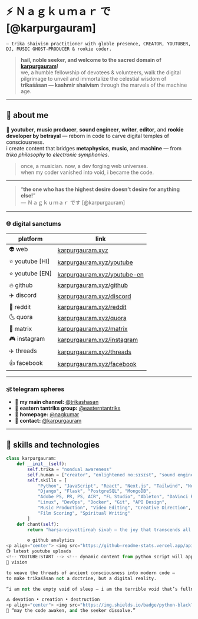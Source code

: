 # ⚡ Ｎａｇｋｕｍａｒ で [@karpurgauram] 

`— trika shaivism practitioner with globle presence, CREATOR, YOUTUBER, DJ, MUSIC GHOST-PRODUCER & rookie coder.`

> **hail, noble seeker, and welcome to the sacred domain of [karpurgauram](https://karpurgauram.xyz/)!**  
> we, a humble fellowship of devotees & volunteers, walk the digital pilgrimage to unveil and immortalize the celestial wisdom of **trikaśāsan — kashmir shaivism** through the marvels of the machine age.  

---

## 🌺 about me  

🎥 **youtuber**, **music producer**, **sound engineer**, **writer**, **editor**, and **rookie developer by betrayal** — reborn in code to carve digital temples of consciousness.  
i create content that bridges **metaphysics**, **music**, and **machine** — from *trika philosophy* to *electronic symphonies*.  

> once, a musician. now, a dev forging web universes.  
> when my coder vanished into void, i became the code.

---

> “**the one who has the highest desire doesn’t desire for anything else!**”  
> — Ｎａｇｋｕｍａｒ です [@karpurgauram]

---

### 🌐 digital sanctums

| platform | link |
|-----------|------|
| 👽 web | [karpurgauram.xyz](https://karpurgauram.xyz) |
| ⭐️ youtube [HI] | [karpurgauram.xyz/youtube](https://karpurgauram.xyz/youtube) |
| ⭐️ youtube [EN] | [karpurgauram.xyz/youtube-en](https://karpurgauram.xyz/youtube-en) |
| 🔥 github | [karpurgauram.xyz/github](https://karpurgauram.xyz/github) |
| ✈️ discord | [karpurgauram.xyz/discord](https://karpurgauram.xyz/discord) |
| 💎 reddit | [karpurgauram.xyz/reddit](https://karpurgauram.xyz/reddit) |
| 🌜 quora | [karpurgauram.xyz/quora](https://karpurgauram.xyz/quora) |
| 🙂 matrix | [karpurgauram.xyz/matrix](https://karpurgauram.xyz/matrix) |
| 🎮 instagram | [karpurgauram.xyz/instagram](https://karpurgauram.xyz/instagram) |
| ✈️ threads | [karpurgauram.xyz/threads](https://karpurgauram.xyz/threads) |
| 👍 facebook | [karpurgauram.xyz/facebook](https://karpurgauram.xyz/facebook) |

---

### 🕉️ telegram spheres

- 🐍 **my main channel:** [@trikashasan](https://t.me/trikashasan)  
- 🧿 **eastern tantriks group:** [@easterntantriks](https://t.me/easterntantriks)  
- 🌸 **homepage:** [@nagkumar](https://t.me/nagkumar)  
- 🔮 **contact:** [@karpurgauram](https://t.me/karpurgauram)  

---

## 🧠 skills and technologies

```python
class karpurgauram:
    def __init__(self):
        self.trika = "nondual awareness"
        self.human = ["creator", "enlightened nɑːsɪsɪst", "sound engineer"]
        self.skills = [
            "Python", "JavaScript", "React", "Next.js", "Tailwind", "Node.js",
            "Django", "Flask", "PostgreSQL", "MongoDB",
            "Adobe PS, PR, PS, ACR", "FL Studio", "Ableton", "DaVinci Resolve",
            "Linux", "DevOps", "Docker", "Git", "API Design",
            "Music Production", "Video Editing", "Creative Direction",
            "Film Scoring", "Spiritual Writing"
        ]
    def chant(self):
        return "harṣa-viṣvottīrṇaḥ śivaḥ — the joy that transcends all worlds"

        ⚙️ github analytics
<p align="center"> <img src="https://github-readme-stats.vercel.app/api?username=karpurgauram&show_icons=true&theme=radical&count_private=true" height="180em" /> <img src="https://github-readme-stats.vercel.app/api/top-langs/?username=karpurgauram&layout=compact&theme=radical" height="180em" /> </p> <p align="center"> <img src="https://github-readme-streak-stats.herokuapp.com?user=karpurgauram&theme=radical&date_format=j%20M%5B%20Y%5D" /> </p>
📺 latest youtube uploads
<!-- YOUTUBE:START --> <!-- dynamic content from python script will appear here --> <!-- YOUTUBE:END -->
🌌 vision

to weave the threads of ancient consciousness into modern code —
to make trikaśāsan not a doctrine, but a digital reality.

“i am not the empty void of sleep — i am the terrible void that’s fullness itself.”

🜂 devotion • creation • destruction
<p align="center"> <img src="https://img.shields.io/badge/python-black?style=for-the-badge&logo=python" /> <img src="https://img.shields.io/badge/react-blue?style=for-the-badge&logo=react" /> <img src="https://img.shields.io/badge/next.js-black?style=for-the-badge&logo=nextdotjs" /> <img src="https://img.shields.io/badge/linux-gray?style=for-the-badge&logo=linux" /> <img src="https://img.shields.io/badge/fl%20studio-orange?style=for-the-badge&logo=flstudio" /> <img src="https://img.shields.io/badge/premiere_pro-purple?style=for-the-badge&logo=adobepremierepro" /> </p>
🧩 “may the code awaken, and the seeker dissolve.”
